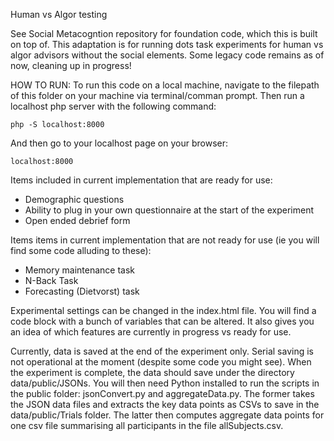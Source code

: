 Human vs Algor testing

See Social Metacogntion repository for foundation code, which this is built on top of.
This adaptation is for running dots task experiments for human vs algor advisors without the social elements. 
Some legacy code remains as of now, cleaning up in progress!

HOW TO RUN:
To run this code on a local machine, navigate to the filepath of this folder on your machine via terminal/comman prompt. Then run a localhost php server with the following command:

```
php -S localhost:8000
```

And then go to your localhost page on your browser:

```
localhost:8000
```

Items included in current implementation that are ready for use:
- Demographic questions
- Ability to plug in your own questionnaire at the start of the experiment
- Open ended debrief form

Items items in current implementation that are not ready for use (ie you will find some code alluding to these):
- Memory maintenance task
- N-Back Task
- Forecasting (Dietvorst) task

Experimental settings can be changed in the index.html file. You will find a code block with a bunch of variables that can be altered. It also gives you an idea of which features are currently in progress vs ready for use. 

Currently, data is saved at the end of the experiment only. Serial saving is not operational at the moment (despite some code you might see). When the experiment is complete, the data should save under the directory data/public/JSONs. You will then need Python installed to run the scripts in the public folder: jsonConvert.py and aggregateData.py. The former takes the JSON data files and extracts the key data points as CSVs to save in the data/public/Trials folder. The latter then computes aggregate data points for one csv file summarising all participants in the file allSubjects.csv. 